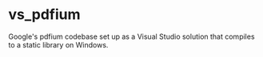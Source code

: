 # vs_pdfium
Google's pdfium codebase set up as a Visual Studio solution that compiles to a static library on Windows.
